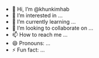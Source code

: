 - 👋 Hi, I’m @khunkimhab
- 👀 I’m interested in ...
- 🌱 I’m currently learning ...
- 💞️ I’m looking to collaborate on ...
- 📫 How to reach me ...
- 😄 Pronouns: ...
- ⚡ Fun fact: ...

<!---
khunkimhab/khunkimhab is a ✨ special ✨ repository because its `README.md` (this file) appears on your GitHub profile.
You can click the Preview link to take a look at your changes.
--->
